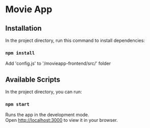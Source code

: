 # Movie App

## Installation 

In the project directory, run this command to install dependencies:

### `npm install` 

Add 'config.js' to '/movieapp-frontend/src/' folder


## Available Scripts

In the project directory, you can run:

### `npm start`

Runs the app in the development mode.\
Open [http://localhost:3000](http://localhost:3000) to view it in your browser.